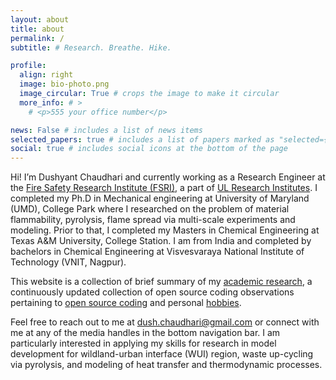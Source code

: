 ```yaml
---
layout: about
title: about
permalink: /
subtitle: # Research. Breathe. Hike.

profile:
  align: right
  image: bio-photo.png
  image_circular: True # crops the image to make it circular
  more_info: # >
    # <p>555 your office number</p>

news: False # includes a list of news items
selected_papers: true # includes a list of papers marked as "selected={true}"
social: true # includes social icons at the bottom of the page
---
```


Hi! I’m Dushyant Chaudhari and currently working as a Research Engineer at the <a href='https://fsri.org'>Fire Safety Research Institute (FSRI)</a>, a part of <a href="https://ul.org">UL Research Institutes</a>. I completed my Ph.D in Mechanical engineering at University of Maryland (UMD), College Park where I researched on the problem of material flammability, pyrolysis, flame spread via multi-scale experiments and modeling. Prior to that, I completed my Masters in Chemical Engineering at Texas A&M University, College Station. I am from India and completed by bachelors in Chemical Engineering at Visvesvaraya National Institute of Technology (VNIT, Nagpur).

This website is a collection of brief summary of my [academic research](/projects/), a continuously updated collection of open source coding observations pertaining to [open source coding](/blog/) and personal [hobbies](/blog/). 

Feel free to reach out to me at [dush.chaudhari@gmail.com](mailto:dush.chaudhari@gmail.com) or connect with me at any of the media handles in the bottom navigation bar. I am particularly interested in applying my skills for research in model development for wildland-urban interface (WUI) region, waste up-cycling via pyrolysis, and modeling of heat transfer and thermodynamic processes. 
